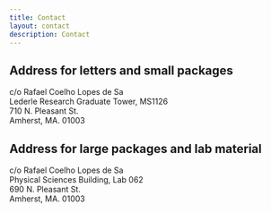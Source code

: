 ```yaml
---
title: Contact
layout: contact
description: Contact
---
```


## Address for letters and small packages

c/o Rafael Coelho Lopes de Sa<br />
Lederle Research Graduate Tower, MS1126<br />
710 N. Pleasant St.<br />
Amherst, MA. 01003<br />

## Address for large packages and lab material


c/o Rafael Coelho Lopes de Sa<br />
Physical Sciences Building, Lab 062<br />
690 N. Pleasant St.<br />
Amherst, MA. 01003<br />
